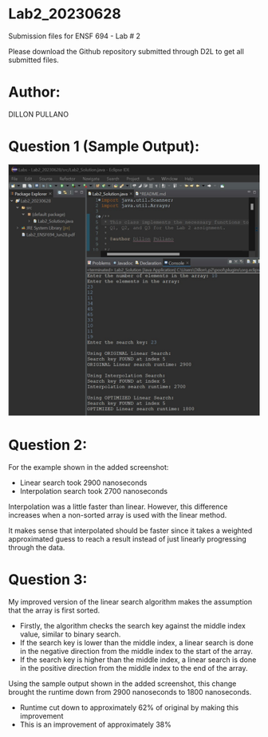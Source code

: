 # Lab2_20230628
 Submission files for ENSF 694 - Lab # 2
 
 Please download the Github repository submitted through D2L to get all submitted files.
 
# Author:
DILLON PULLANO

# Question 1 (Sample Output):
![Sample Output from Program](Sample_Output_Screenshot.jpg)

# Question 2:
For the example shown in the added screenshot:
   - Linear search took 2900 nanoseconds
   - Interpolation search took 2700 nanoseconds
   
Interpolation was a little faster than linear. However, this difference increases when a non-sorted array is used with the linear method.

It makes sense that interpolated should be faster since it takes a weighted approximated guess to reach a result instead of just linearly progressing through the data.


# Question 3:
My improved version of the linear search algorithm makes the assumption that the array is first sorted. 
   - Firstly, the algorithm checks the search key against the middle index value, similar to binary search. 
   - If the search key is lower than the middle index, a linear search is done in the negative direction from the middle index to the start of the array.
   - If the search key is higher than the middle index, a linear search is done in the positive direction from the middle index to the end of the array.
   
Using the sample output shown in the added screenshot, this change brought the runtime down from 2900 nanoseconds to 1800 nanoseconds. 
   - Runtime cut down to approximately 62% of original by making this improvement
   - This is an improvement of approximately 38%